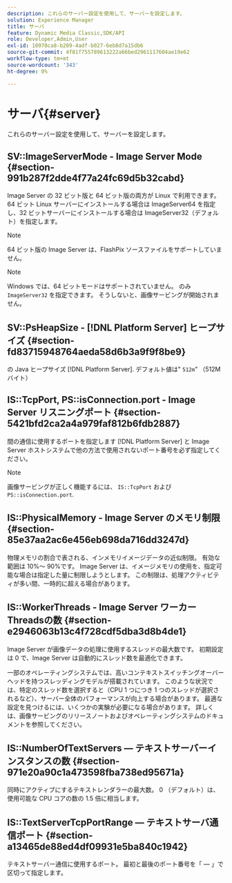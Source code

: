 ```yaml
---
description: これらのサーバー設定を使用して、サーバーを設定します。
solution: Experience Manager
title: サーバ
feature: Dynamic Media Classic,SDK/API
role: Developer,Admin,User
exl-id: 10970ca8-b209-4adf-b027-6eb8d7a15db6
source-git-commit: 4f81f755789613222a66bed2961117604ae19e62
workflow-type: tm+mt
source-wordcount: '343'
ht-degree: 0%

---
```


# サーバ{#server}

これらのサーバー設定を使用して、サーバーを設定します。

## SV::ImageServerMode - Image Server Mode {#section-991b287f2dde4f77a24fc69d5b32cabd}

Image Server の 32 ビット版と 64 ビット版の両方が Linux で利用できます。 64 ビット Linux サーバーにインストールする場合は ImageServer64 を指定し、32 ビットサーバーにインストールする場合は ImageServer32（デフォルト）を指定します。

>[!NOTE]
>
>64 ビット版の Image Server は、FlashPix ソースファイルをサポートしていません。

>[!NOTE]
>
>Windows では、64 ビットモードはサポートされていません。 のみ `ImageServer32` を指定できます。 そうしないと、画像サービングが開始されません。

## SV::PsHeapSize - [!DNL Platform Server] ヒープサイズ {#section-fd83715948764aeda58d6b3a9f9f8be9}

の Java ヒープサイズ [!DNL Platform Server]. デフォルト値は&quot; `512m`&quot; （512M バイト）

## IS::TcpPort, PS::isConnection.port - Image Server リスニングポート {#section-5421bfd2ca2a4a979faf812b6fdb2887}

間の通信に使用するポートを指定します [!DNL Platform Server] と Image Server ホストシステムで他の方法で使用されないポート番号を必ず指定してください。

>[!NOTE]
>
>画像サービングが正しく機能するには、 `IS::TcpPort` および `PS::isConnection.port`.

## IS::PhysicalMemory - Image Server のメモリ制限 {#section-85e37aa2ac6e456eb698da716dd3247d}

物理メモリの割合で表される、インメモリイメージデータの近似制限。 有効な範囲は 10%～ 90%です。 Image Server は、イメージメモリの使用を、指定可能な場合は指定した量に制限しようとします。 この制限は、処理アクティビティが多い間、一時的に超える場合があります。

## IS::WorkerThreads - Image Server ワーカーThreadsの数 {#section-e2946063b13c4f728cdf5dba3d8b4de1}

Image Server が画像データの処理に使用するスレッドの最大数です。 初期設定は 0 で、Image Server は自動的にスレッド数を最適化できます。

一部のオペレーティングシステムでは、高いコンテキストスイッチングオーバーヘッドを持つスレッディングモデルが搭載されています。 このような状況では、特定のスレッド数を選択すると（CPU 1 つにつき 1 つのスレッドが選択されるなど）、サーバー全体のパフォーマンスが向上する場合があります。 最適な設定を見つけるには、いくつかの実験が必要になる場合があります。 詳しくは、画像サービングのリリースノートおよびオペレーティングシステムのドキュメントを参照してください。

## IS::NumberOfTextServers — テキストサーバーインスタンスの数 {#section-971e20a90c1a473598fba738ed95671a}

同時にアクティブにするテキストレンダラーの最大数。 0 （デフォルト）は、使用可能な CPU コアの数の 1.5 倍に相当します。

## IS::TextServerTcpPortRange — テキストサーバ通信ポート {#section-a13465de88ed4df09931e5ba840c1942}

テキストサーバー通信に使用するポート。 最初と最後のポート番号を「 — 」で区切って指定します。
